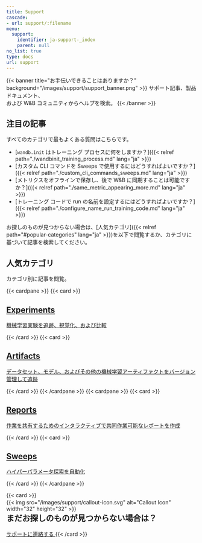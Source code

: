 ```yaml
---
title: Support
cascade:
- url: support/:filename
menu:
  support:
    identifier: ja-support-_index
    parent: null
no_list: true
type: docs
url: support
---
```


{{< banner title="お手伝いできることはありますか？" background="/images/support/support_banner.png" >}}
サポート記事、製品ドキュメント、<br>
および W&B コミュニティからヘルプを検索。
{{< /banner >}}

## 注目の記事

すべてのカテゴリで最もよくある質問はこちらです。

* [`wandb.init` はトレーニング プロセスに何をしますか？]({{< relref path="./wandbinit_training_process.md" lang="ja" >}})
* [カスタム CLI コマンドを Sweeps で使用するにはどうすればよいですか？]({{< relref path="./custom_cli_commands_sweeps.md" lang="ja" >}})
* [メトリクスをオフラインで保存し、後で W&B に同期することは可能ですか？]({{< relref path="./same_metric_appearing_more.md" lang="ja" >}})
* [トレーニング コードで run の名前を設定するにはどうすればよいですか？]({{< relref path="./configure_name_run_training_code.md" lang="ja" >}})

お探しのものが見つからない場合は、[人気カテゴリ]({{< relref path="#popular-categories" lang="ja" >}})を以下で閲覧するか、カテゴリに基づいて記事を検索してください。

## 人気カテゴリ

カテゴリ別に記事を閲覧。

{{< cardpane >}}
  {{< card >}}
    <a href="index_experiments">
      <h2 className="card-title">Experiments</h2>
      <p className="card-content">機械学習実験を追跡、視覚化、および比較</p>
    </a>
  {{< /card >}}
  {{< card >}}
    <a href="index_artifacts">
      <h2 className="card-title">Artifacts</h2>
      <p className="card-content">データセット、モデル、およびその他の機械学習アーティファクトをバージョン管理して追跡</p>
    </a>
  {{< /card >}}
{{< /cardpane >}}
{{< cardpane >}}
  {{< card >}}
    <a href="index_reports">
      <h2 className="card-title">Reports</h2>
      <p className="card-content">作業を共有するためのインタラクティブで共同作業可能なレポートを作成</p>
    </a>
  {{< /card >}}
  {{< card >}}
    <a href="index_sweeps">
      <h2 className="card-title">Sweeps</h2>
      <p className="card-content">ハイパーパラメータ探索を自動化</p>
    </a>
  {{< /card >}}
{{< /cardpane >}}

{{< card >}}
  <div className="card-banner-icon" style="float:left;margin-right:10px !important; margin-top: -12px !important">
    {{< img src="/images/support/callout-icon.svg" alt="Callout Icon" width="32" height="32" >}}
  </div>
  <h2>まだお探しのものが見つからない場合は？</h2>
  <a href="mailto:support@wandb.com" className="contact-us-button">
    サポートに連絡する
  </a>
{{< /card >}}